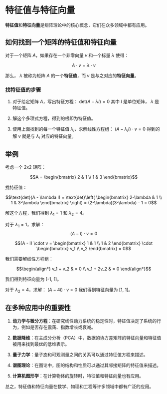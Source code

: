 # 特征值与特征向量

**特征值**和**特征向量**是矩阵理论中的核心概念，它们在众多领域中都有应用。

## 如何找到一个矩阵的特征值和特征向量

对于一个矩阵 $A$，如果存在一个非零向量 $v$ 和一个标量 $\lambda$ 使得：

```math
A \cdot v = \lambda \cdot v
```

那么， $\lambda$ 被称为矩阵 $A$ 的一个**特征值**，而 $v$ 是与之对应的**特征向量**。

### 找特征值的步骤

1. 对于给定矩阵 $A$，写出特征方程： $\text{det}(A - \lambda I) = 0$ 其中 $I$ 是单位矩阵， $\lambda$ 是特征值。

2. 解这个多项式方程，得到的根即为特征值。

3. 使用上面找到的每一个特征值 $\lambda_i$，求解线性方程组： $(A - \lambda_i I) \cdot v = 0$ 得到的解 $v$ 就是与 $\lambda_i$ 对应的特征向量。

## 举例

考虑一个 2x2 矩阵：

```math
A = \begin{bmatrix} 2 & 1 \\ 1 & 3 \end{bmatrix}
```

找特征值：

```math
\text{det}(A - \lambda I) = \text{det}\left( \begin{bmatrix} 2-\lambda & 1 \\ 1 & 3-\lambda \end{bmatrix} \right) = (2-\lambda)(3-\lambda) - 1 = 0
```

解这个方程，我们得到 $\lambda_1 = 1$ 和 $\lambda_2 = 4$。

对于 $\lambda_1 = 1$，求解：
$$(A - I) \cdot v = 0$$

```math
(A - I) \cdot v = \begin{bmatrix} 1 & 1 \\ 1 & 2 \end{bmatrix} \cdot \begin{bmatrix} v_1 \\ v_2 \end{bmatrix} = 0
```

我们需要解线性方程组：

$$\begin{align*} v_1 + v_2 & = 0 \\ v_1 + 2v_2 & = 0 \end{align*}$$

我们得到特征向量为 [-1, 1]。

对于 $\lambda_2 = 4$，求解：
$(A - 4I) \cdot v = 0$
我们得到特征向量为 [1, 1]。

## 在多种应用中的重要性

1. **动力学与微分方程**：在研究线性动力系统的稳定性时，特征值决定了系统的行为，例如是否存在震荡、指数增长或衰减。

2. **数据降维**：在主成分分析（PCA）中，数据的协方差矩阵的特征向量和特征值被用来找到最优的低维表示。

3. **量子力学**：量子态和可观测量之间的关系可以通过特征值方程来描述。

4. **谱图理论**：在图论中，图的结构和性质可以通过其邻接矩阵的特征值来描述。

5. **计算机图形学**：在计算物体的旋转时，特征值和特征向量也有应用。

总之，特征值和特征向量在数学、物理和工程等许多领域中都有广泛的应用。
